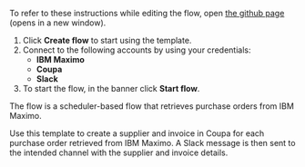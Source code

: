 To refer to these instructions while editing the flow, open [the github page](https://github.com/ot4i/app-connect-templates/blob/main/resources/markdown/Create%20a%20supplier%20and%20invoice%20in%20Coupa%20for%20each%20purchase%20order%20retrieved%20from%20IBM%20Maximo_instructions.md) (opens in a new window).

1. Click **Create flow** to start using the template.
2. Connect to the following accounts by using your credentials:
   - **IBM Maximo** 
   - **Coupa**
   - **Slack**
3. To start the flow, in the banner click **Start flow**.

The flow is a scheduler-based flow that retrieves purchase orders from IBM Maximo. 

Use this template to create a supplier and invoice in Coupa for each purchase order retrieved from IBM Maximo. A Slack message is then sent to the intended channel with the supplier and invoice details.
